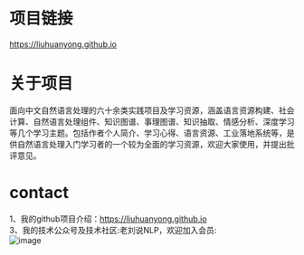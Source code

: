 # 项目链接
https://liuhuanyong.github.io

# 关于项目  
面向中文自然语言处理的六十余类实践项目及学习资源，涵盖语言资源构建、社会计算、自然语言处理组件、知识图谱、事理图谱、知识抽取、情感分析、深度学习等几个学习主题。包括作者个人简介、学习心得、语言资源、工业落地系统等，是供自然语言处理入门学习者的一个较为全面的学习资源，欢迎大家使用，并提出批评意见。

# contact
1、我的github项目介绍：https://liuhuanyong.github.io          
3、我的技术公众号及技术社区:老刘说NLP，欢迎加入会员:  
![image](https://github.com/liuhuanyong/liuhuanyong.github.io/blob/master/images/mylaoliu.png)


